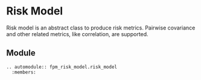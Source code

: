 # Risk Model

Risk model is an abstract class to produce risk metrics. Pairwise
covariance and other related metrics, like correlation, are
supported.

## Module

```{eval-rst}
.. automodule:: fpm_risk_model.risk_model
  :members:
```
